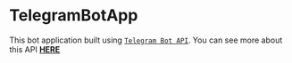 # TelegramBotApp

This bot application built using [``Telegram Bot API``](https://github.com/TelegramBots/Telegram.Bot).
You can see more about this API [__HERE__](https://telegrambots.github.io/book/)
